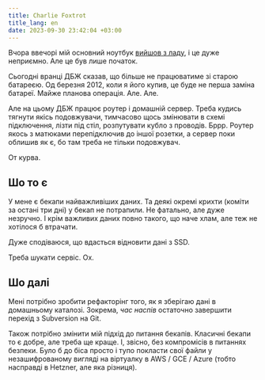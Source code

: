 ```yaml
---
title: Charlie Foxtrot
title_lang: en
date: 2023-09-30 23:42:04 +03:00
---
```


Вчора ввечорі мій основний ноутбук [вийшов з ладу][1], і це дуже неприємно. Але це був лише початок.

Сьогодні вранці <abbr>ДБЖ</abbr> сказав, що більше не працюватиме зі старою батареєю. Од березня 2012, коли я його купив, це буде не перша заміна батареї. Майже планова операція. Але. Але.

Але на цьому <abbr>ДБЖ</abbr> працює роутер і домашній сервер. Треба кудись тягнути якісь подовжувачи, тимчасово щось змінювати в схемі підключення, лізти під стіл, розпутувати кубло з проводів. Бррр. Роутер якось з матюками перепідключив до іншої розетки, а сервер поки облишив як є, бо там треба не тільки подовжувач.

От курва.


## Шо то є

У мене є бекапи найважливіших даних. Та деякі окремі крихти (коміти за остані три дні) у бекап не потрапили. Не фатально, але дуже незручно. І крім важливих даних повно такого, що наче хлам, але теж не хотілося б втрачати.

Дуже сподіваюся, що вдасться відновити дані з SSD.

Треба шукати сервіс. Ох.


## Шо далі

Мені потрібно зробити рефакторінг того, як я зберігаю дані в домашньому каталозі. Зокрема, _час наспів_ остаточно завершити перехід з Subversion на Git.

Також потрібно змінити мій підхід до питання бекапів. Класичні бекапи то є добре, але треба ще краще. І, звісно, без компромісів в питаннях безпеки. Було б до біса просто і тупо покласти свої файли у незашифрованому вигляді на віртуалку в AWS / GCE / Azure (тобто насправді в Hetzner, але яка різниця).

[1]: /2023/09/29/noutbuk-vyishov-z-ladu.html
